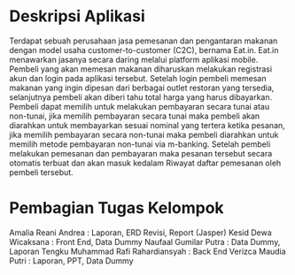 <h1>Deskripsi Aplikasi</h1>
<p>Terdapat sebuah perusahaan jasa pemesanan dan pengantaran makanan dengan model usaha customer-to-customer (C2C), bernama Eat.in. Eat.in menawarkan jasanya secara daring melalui platform aplikasi mobile. Pembeli yang akan memesan makanan diharuskan melakukan registrasi akun dan login pada aplikasi tersebut. Setelah login pembeli memesan makanan yang ingin dipesan dari berbagai outlet restoran yang tersedia, selanjutnya pembeli akan diberi tahu total harga yang harus dibayarkan. Pembeli dapat memilih untuk melakukan pembayaran secara tunai atau non-tunai, jika memilih pembayaran secara tunai maka pembeli akan diarahkan untuk membayarkan sesuai nominal yang tertera ketika pesanan, jika memilih pembayaran secara non-tunai maka pembeli diarahkan untuk memilih metode pembayaran non-tunai via m-banking. Setelah pembeli melakukan pemesanan dan pembayaran maka pesanan tersebut secara otomatis terbuat dan akan masuk kedalam Riwayat daftar pemesanan oleh pembeli tersebut.</p>
<h1>Pembagian Tugas Kelompok</h1>
<p>Amalia Reani Andrea : Laporan, ERD Revisi, Report (Jasper) 
Kesid Dewa Wicaksana : Front End, Data Dummy 
Naufaal Gumilar Putra : Data Dummy, Laporan 
Tengku Muhammad Rafi Rahardiansyah : Back End 
Verizca Maudia Putri : Laporan, PPT, Data Dummy</p>
